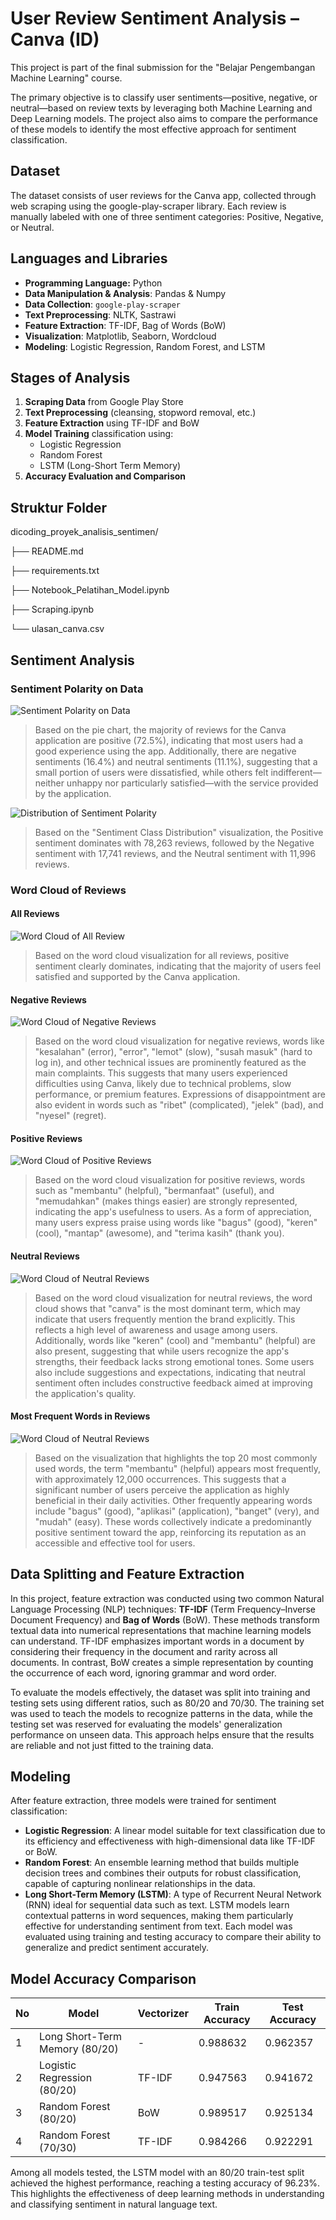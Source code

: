 
# User Review Sentiment Analysis – Canva (ID)
This project is part of the final submission for the "Belajar Pengembangan Machine Learning" course. 

The primary objective is to classify user sentiments—positive, negative, or neutral—based on review texts by leveraging both Machine Learning and Deep Learning models. The project also aims to compare the performance of these models to identify the most effective approach for sentiment classification.


## Dataset
The dataset consists of user reviews for the Canva app, collected through web scraping using the google-play-scraper library. Each review is manually labeled with one of three sentiment categories: Positive, Negative, or Neutral.


## Languages and Libraries
- **Programming Language:** Python
- **Data Manipulation & Analysis**: Pandas & Numpy
- **Data Collection**: `google-play-scraper`
- **Text Preprocessing**: NLTK, Sastrawi
- **Feature Extraction**: TF-IDF, Bag of Words (BoW)
- **Visualization**: Matplotlib, Seaborn, Wordcloud
- **Modeling**: Logistic Regression, Random Forest, and LSTM


## Stages of Analysis
1. **Scraping Data** from Google Play Store
2. **Text Preprocessing** (cleansing, stopword removal, etc.)
3. **Feature Extraction** using TF-IDF and BoW
4. **Model Training** classification using:
   - Logistic Regression
   - Random Forest
   - LSTM (Long-Short Term Memory)
5. **Accuracy Evaluation and Comparison**


## Struktur Folder
dicoding_proyek_analisis_sentimen/

├── README.md

├── requirements.txt

├── Notebook_Pelatihan_Model.ipynb

├── Scraping.ipynb

└── ulasan_canva.csv


## Sentiment Analysis
### Sentiment Polarity on Data
![Sentiment Polarity on Data](/images/image.png)
> Based on the pie chart, the majority of reviews for the Canva application are positive (72.5%), indicating that most users had a good experience using the app. Additionally, there are negative sentiments (16.4%) and neutral sentiments (11.1%), suggesting that a small portion of users were dissatisfied, while others felt indifferent—neither unhappy nor particularly satisfied—with the service provided by the application.

![Distribution of Sentiment Polarity](/images/image-5.png)
>Based on the "Sentiment Class Distribution" visualization, the Positive sentiment dominates with 78,263 reviews, followed by the Negative sentiment with 17,741 reviews, and the Neutral sentiment with 11,996 reviews.

### Word Cloud of Reviews

#### All Reviews
![Word Cloud of All Review](/images/image-1.png)
>Based on the word cloud visualization for all reviews, positive sentiment clearly dominates, indicating that the majority of users feel satisfied and supported by the Canva application.

#### Negative Reviews
![Word Cloud of Negative Reviews](/images/image-2.png)
>Based on the word cloud visualization for negative reviews, words like "kesalahan" (error), "error", "lemot" (slow), "susah masuk" (hard to log in), and other technical issues are prominently featured as the main complaints. This suggests that many users experienced difficulties using Canva, likely due to technical problems, slow performance, or premium features. Expressions of disappointment are also evident in words such as "ribet" (complicated), "jelek" (bad), and "nyesel" (regret).

#### Positive Reviews
![Word Cloud of Positive Reviews](/images/image-3.png)
>Based on the word cloud visualization for positive reviews, words such as "membantu" (helpful), "bermanfaat" (useful), and "memudahkan" (makes things easier) are strongly represented, indicating the app's usefulness to users. As a form of appreciation, many users express praise using words like "bagus" (good), "keren" (cool), "mantap" (awesome), and "terima kasih" (thank you).

#### Neutral Reviews
![Word Cloud of Neutral Reviews](/images/image-4.png)
>Based on the word cloud visualization for neutral reviews, the word cloud shows that "canva" is the most dominant term, which may indicate that users frequently mention the brand explicitly. This reflects a high level of awareness and usage among users. Additionally, words like "keren" (cool) and "membantu" (helpful) are also present, suggesting that while users recognize the app's strengths, their feedback lacks strong emotional tones. Some users also include suggestions and expectations, indicating that neutral sentiment often includes constructive feedback aimed at improving the application's quality.

#### Most Frequent Words in Reviews
![Word Cloud of Neutral Reviews](/images/image-6.png)
>Based on the visualization that highlights the top 20 most commonly used words, the term "membantu" (helpful) appears most frequently, with approximately 12,000 occurrences. This suggests that a significant number of users perceive the application as highly beneficial in their daily activities. Other frequently appearing words include "bagus" (good), "aplikasi" (application), "banget" (very), and "mudah" (easy). These words collectively indicate a predominantly positive sentiment toward the app, reinforcing its reputation as an accessible and effective tool for users.

## Data Splitting and Feature Extraction
In this project, feature extraction was conducted using two common Natural Language Processing (NLP) techniques: **TF-IDF** (Term Frequency–Inverse Document Frequency) and **Bag of Words** (BoW). These methods transform textual data into numerical representations that machine learning models can understand. TF-IDF emphasizes important words in a document by considering their frequency in the document and rarity across all documents. In contrast, BoW creates a simple representation by counting the occurrence of each word, ignoring grammar and word order.

To evaluate the models effectively, the dataset was split into training and testing sets using different ratios, such as 80/20 and 70/30. The training set was used to teach the models to recognize patterns in the data, while the testing set was reserved for evaluating the models' generalization performance on unseen data. This approach helps ensure that the results are reliable and not just fitted to the training data.

## Modeling
After feature extraction, three models were trained for sentiment classification:
- **Logistic Regression**: A linear model suitable for text classification due to its efficiency and effectiveness with high-dimensional data like TF-IDF or BoW.
- **Random Forest**: An ensemble learning method that builds multiple decision trees and combines their outputs for robust classification, capable of capturing nonlinear relationships in the data.
- **Long Short-Term Memory (LSTM)**: A type of Recurrent Neural Network (RNN) ideal for sequential data such as text. LSTM models learn contextual patterns in word sequences, making them particularly effective for understanding sentiment from text.
Each model was evaluated using training and testing accuracy to compare their ability to generalize and predict sentiment accurately.

## Model Accuracy Comparison

| No | Model                            | Vectorizer | Train Accuracy | Test Accuracy |
|----|----------------------------------|------------|----------------|---------------|
| 1  | Long Short-Term Memory (80/20)   | -          | 0.988632       | 0.962357      |
| 2  | Logistic Regression (80/20)      | TF-IDF     | 0.947563       | 0.941672      |
| 3  | Random Forest (80/20)            | BoW        | 0.989517       | 0.925134      |
| 4  | Random Forest (70/30)            | TF-IDF     | 0.984266       | 0.922291      |

Among all models tested, the LSTM model with an 80/20 train-test split achieved the highest performance, reaching a testing accuracy of 96.23%. This highlights the effectiveness of deep learning methods in understanding and classifying sentiment in natural language text.
